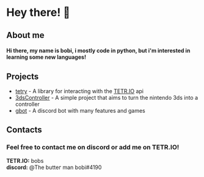 
# Hey there! :wave:

## About me

#### Hi there, my name is bobi, i mostly code in python, but i'm interested in learning some new languages!

## Projects

- [tetry](https://github.com/apes0/tetry) - A library for interacting with the [TETR.IO](https://tetr.io/) api
- [3dsController](https://github.com/apes0/3dsController/) - A simple project that aims to turn the nintendo 3ds into a controller
- [gbot](https://top.gg/bot/727062148894687263/) - A discord bot with many features and games

## Contacts

### Feel free to contact me on discord or add me on TETR.IO!

**TETR.IO:** bobs  
**discord:** @Тhе buttег mаn bоbi#4190
